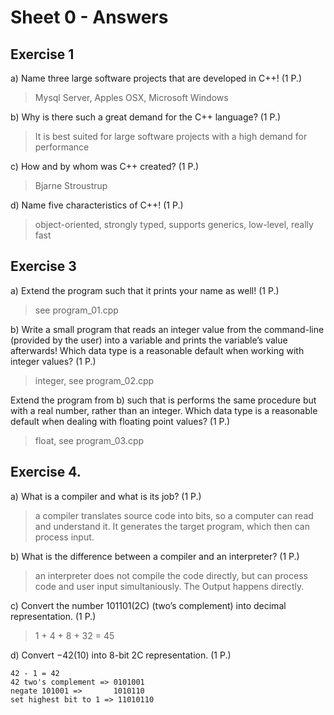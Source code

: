 # Sheet 0 - Answers

## Exercise 1

a) Name three large software projects that are developed in C++! (1 P.)
> Mysql Server, Apples OSX, Microsoft Windows

b) Why is there such a great demand for the C++ language? (1 P.)
> It is best suited for large software projects with a high demand for performance

c) How and by whom was C++ created? (1 P.)
> Bjarne Stroustrup

d) Name five characteristics of C++! (1 P.)

> object-oriented, strongly typed, supports generics, low-level, really fast


## Exercise 3

a) Extend the program such that it prints your name as well! (1 P.)

> see program_01.cpp

b)
Write a small program that reads an integer value from the command-line (provided by the user)
into a variable and prints the variable’s value afterwards! Which data type is a reasonable default
when working with integer values? (1 P.)

> integer, see program_02.cpp

Extend the program from b) such that is performs the same procedure but with a real number,
rather than an integer. Which data type is a reasonable default when dealing with floating point
values? (1 P.)

> float, see program_03.cpp

## Exercise 4.
a) What is a compiler and what is its job? (1 P.)

> a compiler translates source code into bits, so a computer can read and understand it. It generates the target program, which then can process input.


b) What is the difference between a compiler and an interpreter? (1 P.)

> an interpreter does not compile the code directly, but can process code and user input simultaniously. The Output happens directly.

c) Convert the number 101101(2C) (two’s complement) into decimal representation. (1 P.)

> 1 + 4 + 8 + 32 = 45

d) Convert −42(10) into 8-bit 2C representation. (1 P.)

```
42 - 1 = 42
42 two's complement => 0101001
negate 101001 =>       1010110
set highest bit to 1 => 11010110
```